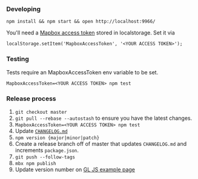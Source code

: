 ### Developing

    npm install && npm start && open http://localhost:9966/

You'll need a [Mapbox access token](https://www.mapbox.com/help/create-api-access-token/) stored in localstorage. Set it via

    localStorage.setItem('MapboxAccessToken', '<YOUR ACCESS TOKEN>');

### Testing

Tests require an MapboxAccessToken env variable to be set.

    MapboxAccessToken=<YOUR ACCESS TOKEN> npm test

### Release process

1. `git checkout master`
1. `git pull --rebase --autostash` to ensure you have the latest changes.
1. `MapboxAccessToken=<YOUR ACCESS TOKEN> npm test`
1. Update [`CHANGELOG.md`](https://github.com/mapbox/mapbox-gl-directions/blob/master/CHANGELOG.md)
1. `npm version {major|minor|patch}`
1. Create a release branch off of master that updates `CHANGELOG.md` and increments `package.json`.
1. `git push --follow-tags`
1. `mbx npm publish`
1. Update version number on [GL JS example page](https://docs.mapbox.com/mapbox-gl-js/example/mapbox-gl-directions/)
